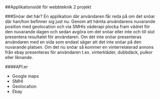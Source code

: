 ##Applikationsidé för webbteknik 2 projekt

###Snöar det här?
En applikation där användaren får reda på om det snöar där han/hon befinner sig just nu. Genom att hämta användarens nuvarande position med geolocation och via SMHIs väderapi plocka fram vädret för den nuvarande dagen och sedan avgöra om det snöar eller inte och till slut presentera resultatet för användaren. Om det inte snöar presenteras användaren med en sida som endast säger att det inte snöar på den nuvarande platsen. Om det nu snöar så kommer en vinterrelaterad annons från ebay presenteras för användaren t.ex. vinterkläder, dubbdäck, pulkor eller liknande. 

####API:er
*   Google maps
*   SMHI
*   Geolocation
*   Ebay